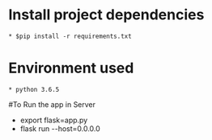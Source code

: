 
# Install project dependencies
    * $pip install -r requirements.txt

# Environment used
    * python 3.6.5
    
#To Run the app in Server
* export flask=app.py
* flask run --host=0.0.0.0